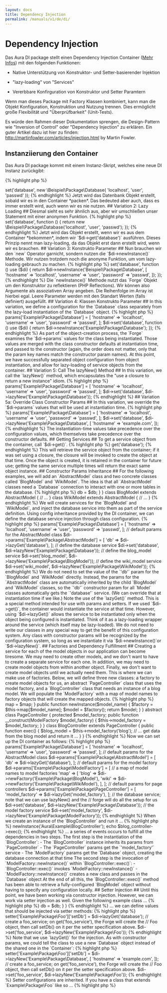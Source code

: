 ```yaml
---
layout: docs
title: Dependency Injection
permalink: /manuals/v1/de/di/
---
```


# Dependency Injection #

Das Aura DI package stellt einen Dependency Injection Container
([Mehr Infos](https://de.wikipedia.org/wiki/Dependency_Injection))
mit den folgenden Funktionen:

- Native Unterstützung von Konstruktor- und Setter-basierender Injektion

- "lazy-loading" von "Services"

- Vererbbare Konfirguration von Konstruktor und Setter Paramtern

Wenn man dieses Package mit Factory Klassen kombiniert,
kann man die Objekt Konfiguration, Konstruktion und Nutzung trennen.
Dies ermöglicht große Flexibilität und "Überprüfbarkeit" (Unit-Tests).

Es würde den Rahmen dieser Dokumentation sprengen, die Design-Pattern
wie "Inversion of Control" oder "Dependency Injection" zu erklären.
Ein guter Artikel dazu ist hier zu finden:
<http://martinfowler.com/articles/injection.html> by Martin Fowler.

## Instanziierung den Container ##

Das Aura DI package kommt mit einem Instanz-Skript, welches eine neue
DI Instanz zurückgibt:

{% highlight php %}
<?php
$di = require '/path/to/Aura.Di/scripts/instance.php';
{% endhighlight %}

Alternativ kannst Du die Aura DI `'src/'`  zu deinem Autoloader hinzufügen
und anschließend es selber instantiieren:

{% highlight php %}
<?php
use Aura\Di\Container;
use Aura\Di\Forge;
use Aura\Di\Config;

$di = new Container(new Forge(new Config));
{% endhighlight %}

Der `Container` ist der "Haupt-Behälter".  Unterstützende Objekte sind:

- ein `Config` Objekt zum Sammeln, Wiedergeben und Kombinierung von Settern und Konstruktor Paramteren

- ein `Forge` zur Objekt-Erstellung unter Berücksichtung der `Config` Werte.

Wir werden diese Objekte garnicht gebrauchen, da der `Container` dies für
uns übernimmt.


## Setting Services ##

Für das folgende Beispiel erstellen wir ein Service der eine Datenbank
Verbindung zurückgibt. Diese hypotetische Verbindungs-Klasse ist folgendermaßen
definiert:

{% highlight php %}
<?php
namespace Beispiel\Package;

class Database
{
    public function __construct($hostname, $username, $password)
    {
        // ... make the database connection
    }
}
{% endhighlight %}

Von diesem einfachen Service kommen wir direkt zu einem sehr komplexen
in vier Schritten. Jede dieser Variationen ist eine korrekte Nutzung
des DI Containers; jedes mit seinen eigenen Stärken und Schwächen.

## Variation 1: Eager Loading ##

In dieser Variation erstellen wir ein neues Objekt mittels des
`new` Operators.

{% highlight php %}
<?php
$di->set('database', new \Beispiel\Package\Database(
    'localhost', 'user', 'passwd'
));
{% endhighlight %}

Jetzt wird das Datenbank Objekt erstellt, sobald wir es in den Container *packen*.
Das bedeuted aber auch, dass es immer erstellt wird, auch wenn wir es nie nutzen.

## Variation 2: Lazy Loading ##

Diesmal sieht es sehr ähnlich aus, aber wir umschließen unser Statement mit einer
anonymen Funktion.

{% highlight php %}
<?php
$di->set('database', function () {
    return new \Beispiel\Package\Database('localhost', 'user', 'passwd');
});
{% endhighlight %}

Jetzt wird das Objekt erstellt, wenn wir es aus dem Container *bekommen*,
indem wir `$di->get('database')` ausführen. Dieses Prinzip nennt man
lazy-loading, da das Objekt erst dann erstellt wird, wenn wir es brauchen.

## Variation 3: Konstrukto Parameter ##

Nun brauchen wir den `new` Operator garnicht, sondern nutzen die
`$di->newInstance()` Methode. Wir nutzen trotzdem noch die anonyme Funktion,
um vom lazy-loading gebrauch zu machen.

{% highlight php %}
<?php
$di->set('database', function () use ($di) {
    return $di->newInstance('Beispiel\Package\Database', [
        'hostname' => 'localhost',
        'username' => 'user',
        'password' => 'passwd',
    ]);
});
{% endhighlight %}

Die `newInstance()` Methode nutzt das `Forge` Objekt um den Konstruktor zu reflektieren
(PHP Reflections). Wir können also Argumente als assoziativen Array angeben.
Die Reihenfolge im Array ist hierbei egal. Leere Parameter werden mit den
Standart Werten (falls definiert) ausgefüllt.

## Variation 4: Klassen Konstrukto Parameter ##

In this variation, we define a configuration for the `Database` class
separately from the lazy-load instantiation of the `Database` object.

{% highlight php %}
<?php
$di->params['Example\Package\Database'] = [
    'hostname' => 'localhost',
    'username' => 'user',
    'password' => 'passwd',
];

$di->set('database', function () use ($di) {
    return $di->newInstance('Example\Package\Database');
});
{% endhighlight %}

As part of the object-creation process, the `Forge` examines the `$di->params`
values for the class being instantiated. Those values are merged with the
class constructor defaults at instantiation time, and passed to the
constructor (again, the order does not matter, only that the param key names
match the constructor param names).

At this point, we have successfully separated object configuration from object
instantiation, and allow for lazy-loading of service objects from the
container.

## Variation 5: Call The lazyNew() Method ##

In this variation, we call the `lazyNew()` method, which encapsulates the
"use a closure to return a new instance" idiom.

{% highlight php %}
<?php
$di->params['Example\Package\Database'] = [
    'hostname' => 'localhost',
    'username' => 'user',
    'password' => 'passwd',
];

$di->set('database', $di->lazyNew('Example\Package\Database'));
{% endhighlight %}


## Variation 5a: Override Class Constructor Params ##

In this variation, we override the `$di->params` values that will be used at
instantiation time.

{% highlight php %}
<?php
$di->params['Example\Package\Database'] = [
    'hostname' => 'localhost',
    'username' => 'user',
    'password' => 'passwd',
];

$di->set('database', $di->lazyNew('Example\Package\Database', [
    'hostname' => 'example.com',
]);
{% endhighlight %}

The instantiation-time values take precedence over the configuration values,
which themselves take precedence over the constructor defaults.


## Getting Services ##

To get a service object from the container, call `$di->get()`.

{% highlight php %}
<?php
$db = $di->get('database');
{% endhighlight %}

This will retrieve the service object from the container; if it was set using
a closure, the closure will be invoked to create the object at that time. Once
the object is created, it is retained in the container for future use; getting
the same service multiple times will return the exact same object instance.


## Constructor Params Inheritance ##

For the following examples, we will add an `AbstractModel` class and two
concrete classes called `BlogModel` and `WikiModel`. The idea is that all
`AbstractModel` classes need a `Database` connection to interact with one or
more tables in the database.

{% highlight php %}
<?php
namespace Example\Package;

abstract class AbstractModel
{
    protected $db;
    
    public function __construct(Database $db)
    {
        $this->db = $db;
    }
}

class BlogModel extends AbstractModel
{
    // ...
}

class WikiModel extends AbstractModel
{
    // ...
}
{% endhighlight %}

We will create services for the `BlogModel` and `WikiModel`, and inject the
database service into them as part of the service definition. Using config
inheritance provided by the DI container, we can define the database service
injection through class configuration.

{% highlight php %}
<?php
// default params for the Database class
$di->params['Example\Package\Database'] = [
    'hostname' => 'localhost',
    'username' => 'user',
    'password' => 'passwd',
];

// default params for the AbstractModel class
$di->params['Example\Package\AbstractModel'] = [
    'db' => $di->lazyGet('database'),
];

// define the database service
$di->set('database', $di->lazyNew('Example\Package\Database'));

// define the blog_model service
$di->set('blog_model', $di->lazyNew('Example\Package\BlogModel'));

// define the wiki_model service
$di->set('wiki_model', $di->lazyNew('Example\Package\WikiModel'));
{% endhighlight %}

We do not need to set the value of the `'db'` param for the `BlogModel` and
`WikiModel` directly. Instead, the params for the `AbstractModel` class are
automatically inherited by the child `BlogModel` and `WikiModel` classes, so
the `'db'` constructor param for all `Model` classes automatically gets the
`'database'` service. (We can override that at instantiation time if we like.)

Note the use of the `lazyGet()` method. This is a special method intended for
use with params and setters. If we used `$di->get()`, the container would
instantiate the service at that time. However, using `$di->lazyGet()` allows
the service to be instantiated only when the object being configured is
instantiated. Think of it as a lazy-loading wrapper around the service (which
itself may be lazy-loaded).

We do not need to write our classes in any special way to get the benefit of
this configuration system. Any class with constructor params will be
recognized by the configuration system, so long as we instantiate it via
`$di->newInstance()`or `$di->lazyNew()`.


## Factories and Dependency Fulfillment ##

Creating a service for each of the model objects in our application can become
tiresome. We may need to create other models, and we don't want to have to
create a separate service for each one. In addition, we may need to create
model objects from within another object. Finally, we don't want to create
model objects until we actually need them. This is where we can make use of
factories.

Below, we will define three new classes: a factory to create model objects for
us, an abstract `PageController` class that uses the model factory, and a
`BlogController` class that needs an instance of a blog model. We will
populate the `ModelFactory` with a map of model names to factory objects that
will create the mapped objects.

{% highlight php %}
<?php
namespace Example\Package;

class ModelFactory
{
    // a map of model names to factory closures
    protected $map = [];
    
    public function __construct($map = [])
    {
        $this->map = $map;
    }
    
    public function newInstance($model_name)
    {
        $factory = $this->map[$model_name];
        $model = $factory();
        return $model;
    }
}

abstract class PageController
{
    protected $model_factory;
    
    public function __construct(ModelFactory $model_factory)
    {
        $this->model_factory = $model_factory;
    }
}

class BlogController extends PageController
{
    public function exec()
    {
        $blog_model = $this->model_factory('blog');
        // ... get data from the blog model and return it ...
    }
}
{% endhighlight %}

Now we can set up the DI container as follows:

{% highlight php %}
<?php
// default params for database connections
$di->params['Example\Package\Database'] = [
    'hostname' => 'localhost',
    'username' => 'user',
    'password' => 'passwd',
];

// default params for the AbstractModel class
$di->params['Example\Package\AbstractModel'] = [
    'db' => $di->lazyGet('database'),
];

// default params for the model factory
$di->params['Example\Package\ModelFactory'] = [
    // a map of model names to model factories
    'map' => [
        'blog' => $di->newFactory('Example\Package\BlogModel'),
        'wiki' => $di->newFactory('Example\Package\WikiModel'),
    ],
];

// default params for page controllers
$di->params['Example\Package\PageController'] = [
    'model_factory' => $di->lazyGet('model_factory'),
];

// the database service; note that we can use lazyNew() and the
// forge will do all the setup for us
$di->set('database', $di->lazyNew('Example\Package\Database'));

// the model factory service
$di->set('model_factory', $di->lazyNew('Example\Package\ModelFactory'));
{% endhighlight %}

When we create an instance of the `BlogController` and run it ...

{% highlight php %}
<?php
$blog_controller = $di->newInstance('Aura\Example\BlogController');
echo $blog_controller->exec();
{% endhighlight %}

... a series of events occurs to fulfill all the dependencies in two steps.
The first step is the instantiation of the `BlogController`:

- The `BlogController` instance inherits its params from `PageController`

- The `PageController` params get the `'model_factory'` service

- The `ModelFactory` params get the `Database` object, creating the
  database connection at that time

The second step is the invocation of `ModelFactory::newInstance()` within
`BlogController::exec()`:

- `BlogController::exec()` invokes `ModelFactory::newInstance()`

- `ModelFactory::newInstance()` creates a new class and passes in the
  `Database` object

At the end of all this, the `BlogController::exec()` method has been able to
retrieve a fully-configured `BlogModel` object without having to specify any
configuration locally.


## Setter Injection ##

Until this point, we have been working via constructor injection. However, we
can work via setter injection as well.

Given the following example class ...

{% highlight php %}
<?php
namespace Example\Package;

class Foo {

    protected $db;

    public function setDb(Database $db)
    {
        $this->db = $db;
    }
}
{% endhighlight %}

... we can define values that should be injected via setter methods:


{% highlight php %}
<?php
// after construction, the Forge will call Foo::setDb()
// and inject the 'database' service object
$di->setter['Example\Package\Foo']['setDb'] = $di->lazyGet('database');

// create a foo_service; on get('foo_service'), the Forge will create the
// Foo object, then call setDb() on it per the setter specification above.
$di->set('foo_service', $di->lazyNew('Example\Package\Foo'));
{% endhighlight %}    

Note that we use `lazyGet()` for the injection. As with constructor params, we
could tell the class to use a new `Database` object instead of the shared one
in the `Container`:

{% highlight php %}
<?php
// after construction, call Foo::setDb() and inject a service object.
// we override the default 'hostname' param for the instantiation.
$di->setter['Example\Package\Foo']['setDb'] = $di->lazyNew('Example\Package\Database', [
    'hostname' => 'example.com',
]);

// create a foo_service; on get('foo_service'), the Forge will create the
// Foo object, then call setDb() on it per the setter specification above.
$di->set('foo_service', $di->lazyNew('Example\Package\Foo'));
{% endhighlight %}    

Setter configurations are inherited. If you have a class that extends
`Example\Package\Foo` like so ...

{% highlight php %}
<?php
namespace Example\Package;
class Bar extends Foo
{
// ...
}
{% endhighlight %}

... you do not need to add a new setter value for it; the `Forge` reads all
parent setters and applies them. (If you do add a setter value for that class,
it will override the parent setter.)

## Conclusion ##

If we construct our dependencies properly with params, setters, services, and
factories, we will only need to get one object directly from DI container. All
object creation will then happen through the DI container via factory objects
and/or the `Forge` object. We will never need to use the DI container itself
in any of the created objects.
